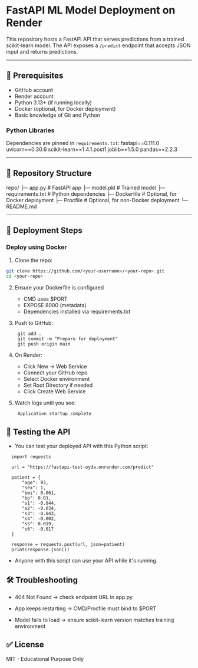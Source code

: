 # FastAPI ML Model Deployment on Render

This repository hosts a FastAPI API that serves predictions from a trained scikit-learn model. The API exposes a `/predict` endpoint that accepts JSON input and returns predictions.

---

## 📝 Prerequisites

- GitHub account
- Render account
- Python 3.13+ (if running locally)
- Docker (optional, for Docker deployment)
- Basic knowledge of Git and Python

### Python Libraries

Dependencies are pinned in `requirements.txt`:
  fastapi==0.111.0
  uvicorn==0.30.6
  scikit-learn==1.4.1.post1
  joblib==1.5.0
  pandas==2.2.3


---

## 📁 Repository Structure

repo/
├─ app.py # FastAPI app
├─ model.pkl # Trained model
├─ requirements.txt # Python dependencies
├─ Dockerfile # Optional, for Docker deployment
├─ Procfile # Optional, for non-Docker deployment
└─ README.md


---

## 🚀 Deployment Steps

### Deploy using Docker

1. Clone the repo:

```bash
git clone https://github.com/<your-username>/<your-repo>.git
cd <your-repo>
```

2. Ensure your Dockerfile is configured
    - CMD uses $PORT
    - EXPOSE 8000 (metadata)
    - Dependencies installed via requirements.txt

3. Push to GitHub:
   ```
    git add .
    git commit -m "Prepare for deployment"
    git push origin main
   ```

4. On Render:

    - Click New → Web Service
    - Connect your GitHub repo
    - Select Docker environment
    - Set Root Directory if needed
    - Click Create Web Service

5. Watch logs until you see:
   ```
    Application startup complete
   ```

## 🧪 Testing the API

  - You can test your deployed API with this Python script:
  ```
    import requests

    url = "https://fastapi-test-oyda.onrender.com/predict"
    
    patient = {
        "age": 93,
        "sex": 1,
        "bmi": 0.061,
        "bp": 0.01,
        "s1": -0.044,
        "s2": -0.034,
        "s3": -0.043,
        "s4": -0.002,
        "s5": 0.019,
        "s6": -0.017
    }
    
    response = requests.post(url, json=patient)
    print(response.json())
```
  - Anyone with this script can use your API while it's running.


## 🛠 Troubleshooting

 - 404 Not Found → check endpoint URL in app.py

 - App keeps restarting → CMD/Procfile must bind to $PORT

 - Model fails to load → ensure scikit-learn version matches training environment

## ✅ License

MIT - Educational Purpose Only


